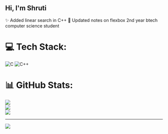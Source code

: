 ## Hi, I'm Shruti 
:sparkles: Added linear search in C++
:memo: Updated notes on flexbox 2nd year btech computer science student<br/>

 
# 💻 Tech Stack:
![C](https://img.shields.io/badge/c-%2300599C.svg?style=for-the-badge&logo=c&logoColor=white) ![C++](https://img.shields.io/badge/c++-%2300599C.svg?style=for-the-badge&logo=c%2B%2B&logoColor=white)
# 📊 GitHub Stats:
![](https://github-readme-stats.vercel.app/api?username=Shruti3060&theme=merko&hide_border=false&include_all_commits=false&count_private=false)<br/>
![](https://nirzak-streak-stats.vercel.app/?user=Shruti3060&theme=merko&hide_border=false)<br/>
![](https://github-readme-stats.vercel.app/api/top-langs/?username=Shruti3060&theme=merko&hide_border=false&include_all_commits=false&count_private=false&layout=compact)

---
[![](https://visitcount.itsvg.in/api?id=Shruti3060&icon=0&color=11)](https://visitcount.itsvg.in)

<!-- Proudly created with GPRM ( https://gprm.itsvg.in ) -->
